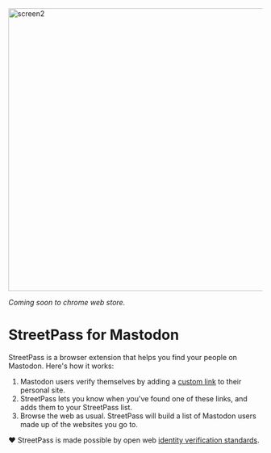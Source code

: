 <img width="560" alt="screen2" src="https://user-images.githubusercontent.com/4934193/211939099-867fd704-2d28-401f-a856-f869433edb04.png">

_Coming soon to chrome web store._

# StreetPass for Mastodon

StreetPass is a browser extension that helps you find your people on Mastodon. Here's how it works:

1. Mastodon users verify themselves by adding a [custom link](https://docs.joinmastodon.org/user/profile/#verification) to their personal site.
2. StreetPass lets you know when you've found one of these links, and adds them to your StreetPass list.
3. Browse the web as usual. StreetPass will build a list of Mastodon users made up of the websites you go to.

❤️ StreetPass is made possible by open web [identity verification standards](http://microformats.org/wiki/rel-me).
